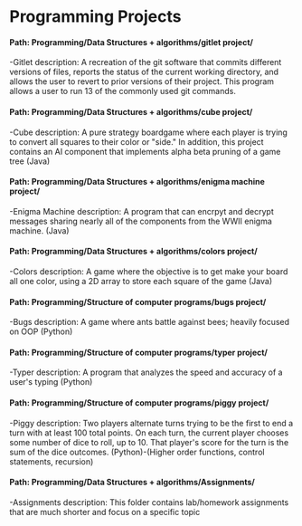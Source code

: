 # Programming Projects

#### Path: Programming/Data Structures + algorithms/gitlet project/
-Gitlet description: A recreation of the git software that commits different versions of files, reports the status of the current working directory, and allows the user to revert to prior versions of their project.  This program allows a user to run 13 of the commonly used git commands.

#### Path: Programming/Data Structures + algorithms/cube project/
-Cube description: A pure strategy boardgame where each player is trying to convert all squares to their color or "side."
       In addition, this project contains an AI component that implements alpha beta pruning of a game tree (Java)
  
#### Path: Programming/Data Structures + algorithms/enigma machine project/
-Enigma Machine description: A program that can encrpyt and decrypt messages sharing nearly all of the components from the WWII enigma machine. (Java)

#### Path: Programming/Data Structures + algorithms/colors project/
-Colors description: A game where the objective is to get make your board all one color, using a 2D array to store each square of the game (Java)

#### Path: Programming/Structure of computer programs/bugs project/
-Bugs description:  A game where ants battle against bees; heavily focused on OOP (Python)

#### Path: Programming/Structure of computer programs/typer project/
-Typer description:  A program that analyzes the speed and accuracy of a user's typing (Python)

#### Path: Programming/Structure of computer programs/piggy project/
-Piggy description:  Two players alternate turns trying to be the first to end a turn with at least 100 total points. On each turn, the current player chooses some number of dice to roll, up to 10. That player's score for the turn is the sum of the dice outcomes. (Python)-(Higher order functions, control statements, recursion)

#### Path: Programming/Data Structures + algorithms/Assignments/
-Assignments description: This folder contains lab/homework assignments that are much shorter and focus on a specific topic
